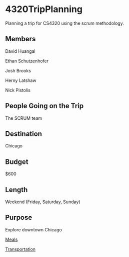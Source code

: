 # 4320TripPlanning
Planning a trip for CS4320 using the scrum methodology.

## Members
David Huangal

Ethan Schutzenhofer

Josh Brooks

Herny Latshaw

Nick Pistolis

## People Going on the Trip
The SCRUM team

## Destination
Chicago

## Budget
$600

## Length
Weekend (Friday, Saturday, Sunday)

## Purpose
Explore downtown Chicago

[Meals](/meals.md)

[Transportation](transportation.md)
